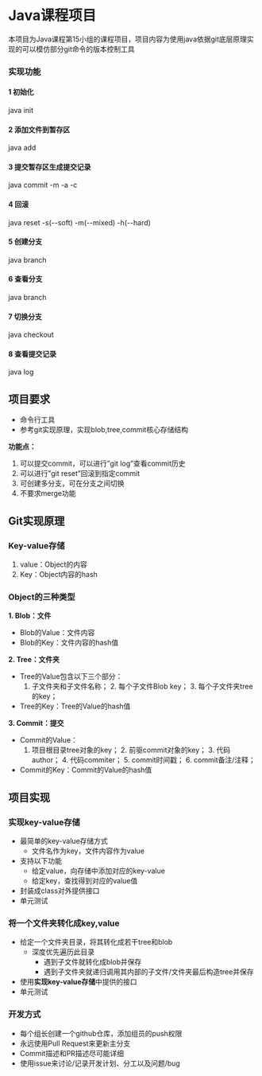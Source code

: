 # Java课程项目

本项目为Java课程第15小组的课程项目，项目内容为使用java依据git底层原理实现的可以模仿部分git命令的版本控制工具

### 实现功能

#### 1 初始化

java init

#### 2 添加文件到暂存区

java add <filename>

#### 3 提交暂存区生成提交记录

java commit -m <message> -a <author> -c <committer>

#### 4 回滚

java reset -s(--soft) -m(--mixed) -h(--hard)

#### 5 创建分支

java branch <branchname>

#### 6 查看分支

java branch

#### 7 切换分支

java checkout <branchname>

#### 8 查看提交记录

java log

## 项目要求

- 命令行工具
- 参考git实现原理，实现blob,tree,commit核心存储结构

**功能点：**

  1. 可以提交commit，可以进行”git log”查看commit历史
  2. 可以进行”git reset”回滚到指定commit
  3. 可创建多分支，可在分支之间切换
  4. 不要求merge功能

## Git实现原理

### **Key-value存储**

1. value：Object的内容
2. Key：Object内容的hash

### **Object的三种类型**

**1. Blob：文件**

- Blob的Value：文件内容
- Blob的Key：文件内容的hash值

**2. Tree：文件夹**

- Tree的Value包含以下三个部分：
  1. 子文件夹和子文件名称；
     2. 每个子文件Blob key；
     3. 每个子文件夹tree的key；
- Tree的Key：Tree的Value的hash值

**3. Commit：提交**

- Commit的Value：
  1. 项目根目录tree对象的key；
     2. 前驱commit对象的key；
     3. 代码author；
     4. 代码commiter；
     5. commit时间戳；
     6. commit备注/注释；
- Commit的Key：Commit的Value的hash值

## 项目实现

### 实现key-value存储

- 最简单的key-value存储方式
  - 文件名作为key，文件内容作为value
- 支持以下功能
  - 给定value，向存储中添加对应的key-value
  - 给定key，查找得到对应的value值
- 封装成class对外提供接口
- 单元测试

### 将一个文件夹转化成key,value

- 给定一个文件夹目录，将其转化成若干tree和blob
  - 深度优先遍历此目录
    - 遇到子文件就转化成blob并保存
    - 遇到子文件夹就递归调用其内部的子文件/文件夹最后构造tree并保存
- 使用**实现key-value存储**中提供的接口
- 单元测试

### 开发方式

- 每个组长创建一个github仓库，添加组员的push权限
- 永远使用Pull Request来更新主分支
- Commit描述和PR描述尽可能详细
- 使用issue来讨论/记录开发计划、分工以及问题/bug